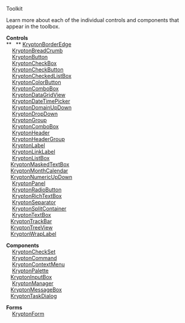 Toolkit

Learn more about each of the individual controls and components that appear in
the toolbox. 

**Controls**  
**   ** [KryptonBorderEdge](topic12.md)  
    [KryptonBreadCrumb](topic13.md)  
    [KryptonButton](topic14.md)  
    [KryptonCheckBox](topic15.md)  
    [KryptonCheckButton](topic16.md)  
    [KryptonCheckedListBox](topic17.md)     
    [KryptonColorButton](topic19.md)  
    [KryptonComboBox](topic20.md)  
    [KryptonDataGridView](topic34.md)  
    [KryptonDateTimePicker](topic35.md)  
    [KryptonDomainUpDown](topic36.md)  
    [KryptonDropDown](topic37.md)  
    [KryptonGroup](topic39.md)  
    [KryptonComboBox](topic20.md)  
    [KryptonHeader](topic41.md)  
    [KryptonHeaderGroup](topic42.md)  
    [KryptonLabel](topic44.md)  
    [KryptonLinkLabel](topic45.md)  
    [KryptonListBox](topic46.md)      
   [KryptonMaskedTextBox](topic48.md)  
   [KryptonMonthCalendar](topic50.md)  
   [KryptonNumericUpDown](topic51.md)  
    [KryptonPanel](topic52.md)  
    [KryptonRadioButton](topic54.md)  
    [KryptonRichTextBox](topic55.md)  
    [KryptonSeparator](topic56.md)  
    [KryptonSplitContainer](topic57.md)  
    [KryptonTextBox](topic59.md)  
   [KryptonTrackBar](topic60.md)  
   [KryptonTreeView](topic61.md)  
   [KryptonWrapLabel](topic62.md)

**Components**  
    [KryptonCheckSet](topic18.md)  
    [KryptonCommand](topic21.md)  
    [KryptonContextMenu](topic22.md)  
    [KryptonPalette](topic53.md)  
   [KryptonInputBox](topic43.md)  
    [KryptonManager](topic47.md)  
   [KryptonMessageBox](topic49.md)  
   [KryptonTaskDialog](topic58.md)

**Forms**  
    [KryptonForm](topic38.md)
